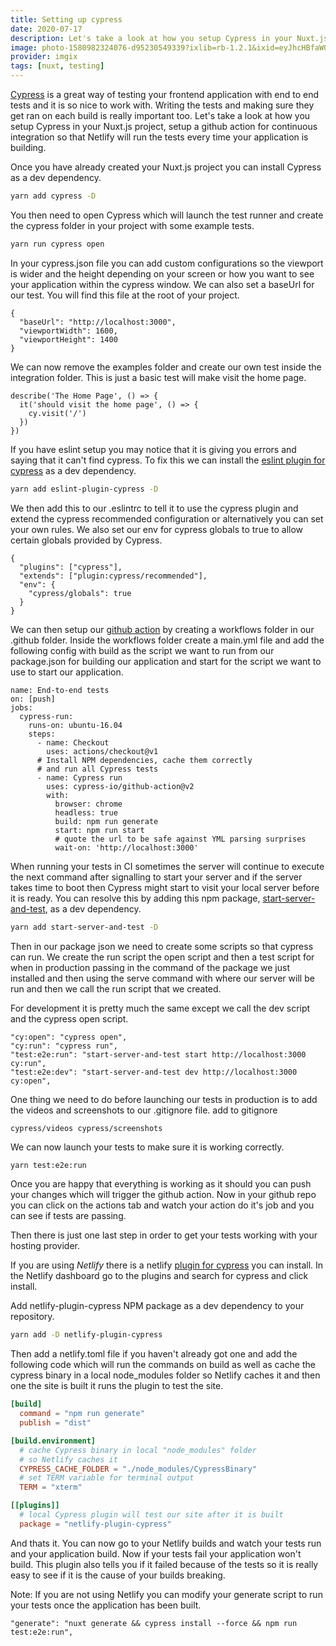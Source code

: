 ```yaml
---
title: Setting up cypress
date: 2020-07-17
description: Let's take a look at how you setup Cypress in your Nuxt.js project, setup a github action for continuous integration so that Netlify will run the tests every time your application is building.
image: photo-1580982324076-d95230549339?ixlib=rb-1.2.1&ixid=eyJhcHBfaWQiOjEyMDd9&auto=format&fit=crop
provider: imgix
tags: [nuxt, testing]
---
```


[Cypress](https://www.cypress.io/) is a great way of testing your frontend application with end to end tests and it is so nice to work with. Writing the tests and making sure they get ran on each build is really important too. Let's take a look at how you setup Cypress in your Nuxt.js project, setup a github action for continuous integration so that Netlify will run the tests every time your application is building.

Once you have already created your Nuxt.js project you can install Cypress as a dev dependency.

```bash
yarn add cypress -D
```

You then need to open Cypress which will launch the test runner and create the cypress folder in your project with some example tests.

```bash
yarn run cypress open
```

In your cypress.json file you can add custom configurations so the viewport is wider and the height depending on your screen or how you want to see your application within the cypress window. We can also set a baseUrl for our test. You will find this file at the root of your project.

```json{}[cypress.json]
{
  "baseUrl": "http://localhost:3000",
  "viewportWidth": 1600,
  "viewportHeight": 1400
}
```

We can now remove the examples folder and create our own test inside the integration folder. This is just a basic test will make visit the home page.

```js{}[home.spec.js]
describe('The Home Page', () => {
  it('should visit the home page', () => {
    cy.visit('/')
  })
})
```

If you have eslint setup you may notice that it is giving you errors and saying that it can't find cypress. To fix this we can install the [eslint plugin for cypress](https://github.com/cypress-io/eslint-plugin-cypress) as a dev dependency.

```bash
yarn add eslint-plugin-cypress -D
```

We then add this to our .eslintrc to tell it to use the cypress plugin and extend the cypress recommended configuration or alternatively you can set your own rules. We also set our env for cypress globals to true to allow certain globals provided by Cypress.

```json{}[.eslintrc]
{
  "plugins": ["cypress"],
  "extends": ["plugin:cypress/recommended"],
  "env": {
    "cypress/globals": true
  }
}
```

We can then setup our [github action](https://github.com/cypress-io/github-action) by creating a workflows folder in our .github folder. Inside the workflows folder create a main.yml file and add the following config with build as the script we want to run from our package.json for building our application and start for the script we want to use to start our application.

```yml{}[.github/workflows/main.yml]
name: End-to-end tests
on: [push]
jobs:
  cypress-run:
    runs-on: ubuntu-16.04
    steps:
      - name: Checkout
        uses: actions/checkout@v1
      # Install NPM dependencies, cache them correctly
      # and run all Cypress tests
      - name: Cypress run
        uses: cypress-io/github-action@v2
        with:
          browser: chrome
          headless: true
          build: npm run generate
          start: npm run start
          # quote the url to be safe against YML parsing surprises
          wait-on: 'http://localhost:3000'
```

When running your tests in CI sometimes the server will continue to execute the next command after signalling to start your server and if the server takes time to boot then Cypress might start to visit your local server before it is ready. You can resolve this by adding this npm package, [start-server-and-test](https://github.com/bahmutov/start-server-and-test), as a dev dependency.

```bash
yarn add start-server-and-test -D
```

Then in our package json we need to create some scripts so that cypress can run. We create the run script the open script and then a test script for when in production passing in the command of the package we just installed and then using the serve command with where our server will be run and then we call the run script that we created.

For development it is pretty much the same except we call the dev script and the cypress open script.

```json{}[package.json]
"cy:open": "cypress open",
"cy:run": "cypress run",
"test:e2e:run": "start-server-and-test start http://localhost:3000 cy:run",
"test:e2e:dev": "start-server-and-test dev http://localhost:3000 cy:open",
```

One thing we need to do before launching our tests in production is to add the videos and screenshots to our .gitignore file. add to gitignore

```md{}[.gitignore]
cypress/videos cypress/screenshots
```

We can now launch your tests to make sure it is working correctly.

```bash
yarn test:e2e:run
```

Once you are happy that everything is working as it should you can push your changes which will trigger the github action. Now in your github repo you can click on the actions tab and watch your action do it's job and you can see if tests are passing.

Then there is just one last step in order to get your tests working with your hosting provider.

If you are using _Netlify_ there is a netlify [plugin for cypress](https://github.com/cypress-io/netlify-plugin-cypress#readme) you can install. In the Netlify dashboard go to the plugins and search for cypress and click install.

Add netlify-plugin-cypress NPM package as a dev dependency to your repository.

```bash
yarn add -D netlify-plugin-cypress
```

Then add a netlify.toml file if you haven't already got one and add the following code which will run the commands on build as well as cache the cypress binary in a local node_modules folder so Netlify caches it and then one the site is built it runs the plugin to test the site.

```toml
[build]
  command = "npm run generate"
  publish = "dist"

[build.environment]
  # cache Cypress binary in local "node_modules" folder
  # so Netlify caches it
  CYPRESS_CACHE_FOLDER = "./node_modules/CypressBinary"
  # set TERM variable for terminal output
  TERM = "xterm"

[[plugins]]
  # local Cypress plugin will test our site after it is built
  package = "netlify-plugin-cypress"

```

And thats it. You can now go to your Netlify builds and watch your tests run and your application build. Now if your tests fail your application won't build. This plugin also tells you if it failed because of the tests so it is really easy to see if it is the cause of your builds breaking.

Note: If you are not using Netlify you can modify your generate script to run your tests once the application has been built.

```json{}[package.json]
"generate": "nuxt generate && cypress install --force && npm run test:e2e:run",
```
